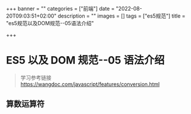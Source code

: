 +++
banner = ""
categories = ["前端"]
date = "2022-08-20T09:03:51+02:00"
description = ""
images = []
tags = ["es5规范"]
title = "es5规范以及DOM规范--05语法介绍"

+++
# ES5 以及 DOM 规范--05 语法介绍
> 学习参考链接 https://wangdoc.com/javascript/features/conversion.html

## 算数运算符

